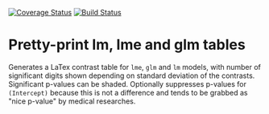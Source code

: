 [![Coverage Status](https://coveralls.io/repos/dmenne/dlatex/badge.svg?branch=master&service=github)](https://coveralls.io/github/dmenne/dlatex?branch=master)
[![Build Status](https://travis-ci.org/dmenne/dlatex.svg?branch=master)](https://travis-ci.org/dmenne/dlatex)

# Pretty-print lm, lme and glm tables

Generates a LaTex contrast table for `lme`, `glm` and `lm` models, with number of significant digits shown depending on standard deviation of the contrasts. Significant p-values can be shaded. Optionally suppresses p-values for `(Intercept)` because this is not a difference and tends to be grabbed as "nice p-value" by medical researches.

